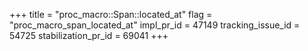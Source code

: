 +++
title = "proc_macro::Span::located_at"
flag = "proc_macro_span_located_at"
impl_pr_id = 47149
tracking_issue_id = 54725
stabilization_pr_id = 69041
+++
